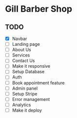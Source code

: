 # Gill Barber Shop

## TODO

- [X] Navbar
- [ ] Landing page
- [ ] About Us
- [ ] Services
- [ ] Contact Us
- [ ] Make it responsive
- [ ] Setup Database
- [ ] Auth
- [ ] Book appointment feature
- [ ] Admin panel
- [ ] Setup Stripe
- [ ] Error management
- [ ] Analytics
- [ ] Make it deploy
